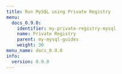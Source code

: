 ```yaml
---
title: Run MySQL using Private Registry
menu:
  docs_0.9.0:
    identifier: my-private-registry-mysql
    name: Private Registry
    parent: my-mysql-guides
    weight: 30
menu_name: docs_0.9.0
info:
  version: 0.9.0
---
```


